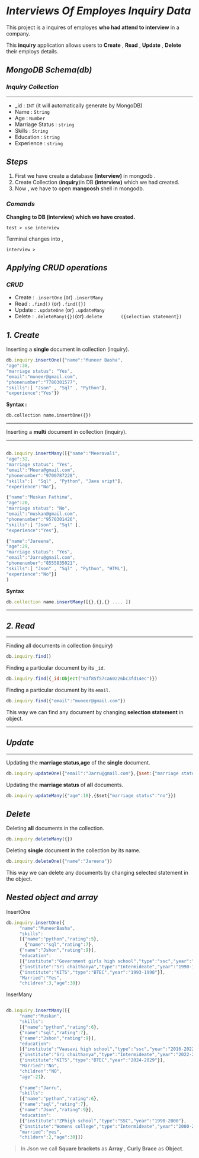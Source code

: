 # *Interviews Of Employes Inquiry Data*

This project is a inquires of employes **who had attend to interview** in a company.

This **inquiry** application allows users to **Create** , **Read** , **Update** , **Delete** their employs details.

## *MongoDB Schema(db)*

### *Inquiry Collection*
***
- _id : `INT` (it will automatically generate by MongoDB)
- Name            : `String`
- Age             :  `Number`
- Marriage Status : `string`
- Skills          : `String`
- Education       : `String`
- Experience      : `string`

## *Steps*
1. First we have create a database **(interview)** in mongodb .
2. Create Collection (**inquiry**)in DB **(interview)** which we had created.
3. Now , we have to open **mangoosh** shell 
in mongodb.


### *Comands*

**Changing to DB **(interview)** which we have created.**

```
test > use interview
```
Terminal changes into ,

```
interview >
```

## *Applying CRUD operations*

### *CRUD*

- Create : `.insertOne` (or) `.insertMany`
- Read  : `.find()` (or) `.find({})`
- Update : `.updateOne` (or) `.updateMany`
- Delete : `.deleteMany({})`(or)`.delete       ({selection statement})`


## *1. Create*

Inserting a **single** document in collection (inquiry).
```js
db.inquiry.insertOne({"name":"Muneer Basha",
"age":38,
"marriage status": "Yes",
"email":"muneer@gmail.com",
"phonenumber":"7780301577",
"skills":[ "Json" , "Sql" , "Python"],
"experience":"Yes"})
```
**Syntax :**

```
db.collection name.insertOne({})
```
***
Inserting a **multi** document in collection (inquiry).
***

```js

db.inquiry.insertMany([{"name":"Meeravali",
"age":32,
"marriage status": "Yes",
"email":"Meera@gmail.com",
"phonenumber":"9700787228",
"skills":[  "Sql" , "Python", "Java sript"],
"experience":"No"},

{"name":"Muskan Fathima",
"age":20,
"marriage status": "No",
"email":"muskan@gmail.com",
"phonenumber":"9570301426",
"skills":[ "Json" , "Sql" ],
"experience":"Yes"},

{"name":"Jareena",
"age":29,
"marriage status": "Yes",
"email":"Jarru@gmail.com",
"phonenumber":"8555835021",
"skills":[ "Json" , "Sql" , "Python", "HTML"],
"experience":"No"}]
)

```
**Syntax**

```js
db.collection name.insertMany([{},{},{} .... ])
```
***
## *2. Read*
***

Finding all documents in collection (inquiry)

```js
db.inquiry.find()
```

Finding a particular document by its `_id`.

```js
db.inquiry.find({_id:Object("63f85f57ca60226bc3fd14ec")})
```

Finding a particular document by its `email`.


```js
db.inquiry.find({"email":"muneer@gmail.com"})
```

This way we can find any document by changing **selection statement** in object.
***
## *Update*
***
Updating the **marriage status**,**age** of the **single** document.

```js
db.inquiry.updateOne({"email":"Jarru@gmail.com"},{$set:{"marriage status":"no","age":"28"}})
```
Updating the **marriage status** of **all** documents.

```js
db.inquiry.updateMany({"age":18},{$set{"marriage status":"no"}})
```

## *Delete*

Deleting **all** documents in the collection.

```js
db.inquiry.deleteMany({})
```

Deleting **single** document in the collection by its name.

```js
db.inquiry.deleteOne({"name":"Jareena"})
```

This way we can delete any documents by changing selected statement in the object.

## *Nested object and array*
InsertOne
```js
db.inquiry.insertOne({
     "name":"MuneerBasha",
     "skills":
     [{"name":"python","rating":5},
       {"name":"sql","rating":7},
     {"name":"Jshon","rating":9}],
     "education":
     [{"institute":"Government girls high school","type":"ssc","year":"1986-1990"},
     {"institute":"Sri chaithanya","type":"Intermideate","year":"1990-1993"},
     {"institute":"KITS","type":"BTEC","year":"1993-1998"}],
     "Married":"Yes",
     "children":3,"age":38})
```
InserMany
```js

db.inquiry.insertMany([{
     "name":"Muskan",
     "skills":
     [{"name":"python","rating":6},
     {"name":"sql","rating":7},
     {"name":"Jshon","rating":9}],
     "education":
     [{"institute":"Vaasavi high school","type":"ssc","year":"2016-2022"},
     {"institute":"Sri chaithanya","type":"Intermideate","year":"2022-2024"},
     {"institute":"KITS","type":"BTEC","year":"2024-2029"}],
     "Married":"No",
     "children":"NO",
     "age":21},
     
     {"name":"Jarru",
     "skills":
     [{"name":"python","rating":6},
     {"name":"sql","rating":7},
     {"name":"Json","rating":9}],
     "education":
     [{"institute":"ZPhigh school","type":"SSC","year":"1990-2000"},
     {"institute":"Womens college","type":"Intermideate","year":"2000-2013"}],
     "married":"yes",
     "childern":2,"age":30}])
```

>In Json we call **Square brackets** as **Array** , **Curly Brace** as **Object**.

    




